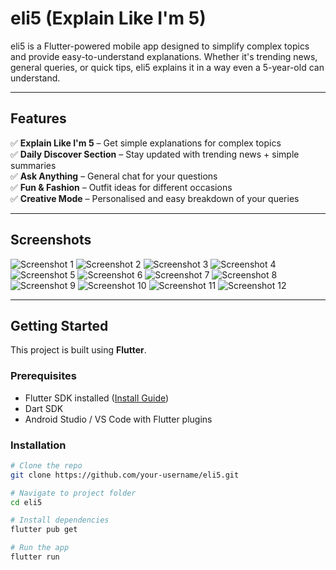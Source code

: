 # eli5 (Explain Like I'm 5)

eli5 is a Flutter-powered mobile app designed to simplify complex topics and provide easy-to-understand explanations. Whether it's trending news, general queries, or quick tips, eli5 explains it in a way even a 5-year-old can understand.

---

## Features

✅ **Explain Like I'm 5** – Get simple explanations for complex topics  
✅ **Daily Discover Section** – Stay updated with trending news + simple summaries  
✅ **Ask Anything** – General chat for your questions  
✅ **Fun & Fashion** – Outfit ideas for different occasions  
✅ **Creative Mode** – Personalised and easy breakdown of your queries  

---

## Screenshots

![Screenshot 1](https://github.com/singhrishabh93/eli5_1/raw/main/screenshots/1.png)
![Screenshot 2](https://github.com/singhrishabh93/eli5_1/raw/main/screenshots/2.png)
![Screenshot 3](https://github.com/singhrishabh93/eli5_1/raw/main/screenshots/3.png)
![Screenshot 4](https://github.com/singhrishabh93/eli5_1/raw/main/screenshots/4.png)
![Screenshot 5](https://github.com/singhrishabh93/eli5_1/raw/main/screenshots/5.png)
![Screenshot 6](https://github.com/singhrishabh93/eli5_1/raw/main/screenshots/6.png)
![Screenshot 7](https://github.com/singhrishabh93/eli5_1/raw/main/screenshots/7.png)
![Screenshot 8](https://github.com/singhrishabh93/eli5_1/raw/main/screenshots/8.png)
![Screenshot 9](https://github.com/singhrishabh93/eli5_1/raw/main/screenshots/9.png)
![Screenshot 10](https://github.com/singhrishabh93/eli5_1/raw/main/screenshots/10.png)
![Screenshot 11](https://github.com/singhrishabh93/eli5_1/raw/main/screenshots/11.png)
![Screenshot 12](https://github.com/singhrishabh93/eli5_1/raw/main/screenshots/12.png)

---

## Getting Started

This project is built using **Flutter**.

### Prerequisites
- Flutter SDK installed ([Install Guide](https://docs.flutter.dev/get-started/install))
- Dart SDK
- Android Studio / VS Code with Flutter plugins

### Installation
```bash
# Clone the repo
git clone https://github.com/your-username/eli5.git

# Navigate to project folder
cd eli5

# Install dependencies
flutter pub get

# Run the app
flutter run
